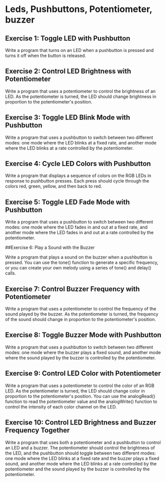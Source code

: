 # Leds, Pushbuttons, Potentiometer, buzzer 

## Exercise 1: Toggle LED with Pushbutton

Write a program that turns on an LED when a pushbutton is pressed and turns it off when the button is released.

## Exercise 2: Control LED Brightness with Potentiometer

Write a program that uses a potentiometer to control the brightness of an LED. As the potentiometer is turned, the LED should change brightness in proportion to the potentiometer's position.

## Exercise 3: Toggle LED Blink Mode with Pushbutton

Write a program that uses a pushbutton to switch between two different modes: one mode where the LED blinks at a fixed rate, and another mode where the LED blinks at a rate controlled by the potentiometer.

## Exercise 4: Cycle LED Colors with Pushbutton

Write a program that displays a sequence of colors on the RGB LEDs in response to pushbutton presses. Each press should cycle through the colors red, green, yellow, and then back to red.

## Exercise 5: Toggle LED Fade Mode with Pushbutton

Write a program that uses a pushbutton to switch between two different modes: one mode where the LED fades in and out at a fixed rate, and another mode where the LED fades in and out at a rate controlled by the potentiometer.

##Exercise 6: Play a Sound with the Buzzer

Write a program that plays a sound on the buzzer when a pushbutton is pressed. You can use the tone() function to generate a specific frequency, or you can create your own melody using a series of tone() and delay() calls.

## Exercise 7: Control Buzzer Frequency with Potentiometer

Write a program that uses a potentiometer to control the frequency of the sound played by the buzzer. As the potentiometer is turned, the frequency of the sound should change in proportion to the potentiometer's position.

## Exercise 8: Toggle Buzzer Mode with Pushbutton

Write a program that uses a pushbutton to switch between two different modes: one mode where the buzzer plays a fixed sound, and another mode where the sound played by the buzzer is controlled by the potentiometer.

## Exercise 9: Control LED Color with Potentiometer

Write a program that uses a potentiometer to control the color of an RGB LED. As the potentiometer is turned, the LED should change color in proportion to the potentiometer's position. You can use the analogRead() function to read the potentiometer value and the analogWrite() function to control the intensity of each color channel on the LED.

## Exercise 10: Control LED Brightness and Buzzer Frequency Together

Write a program that uses both a potentiometer and a pushbutton to control an LED and a buzzer. The potentiometer should control the brightness of the LED, and the pushbutton should toggle between two different modes: one mode where the LED blinks at a fixed rate and the buzzer plays a fixed sound, and another mode where the LED blinks at a rate controlled by the potentiometer and the sound played by the buzzer is controlled by the potentiometer.

